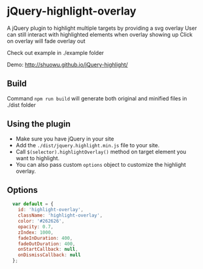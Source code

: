 # jQuery-highlight-overlay
A jQuery plugin to highlight multiple targets by providing a svg overlay
User can still interact with highlighted elements when overlay showing up
Click on overlay will fade overlay out

Check out example in ./example folder

Demo: http://shuowu.github.io/jQuery-highlight/

## Build
Command `npm run build` will generate both original and minified files in ./dist folder

## Using the plugin
- Make sure you have jQuery in your site
- Add the `./dist/jquery.highlight.min.js` file to your site.
- Call `$(selector).highlightOverlay()` method on target element you want to highlight.
- You can also pass custom `options` object to customize the highlight overlay.

## Options
```javascript
  var default = {
    id: 'highlight-overlay',
    className: 'highlight-overlay',
    color: '#262626',
    opacity: 0.7,
    zIndex: 1000,
    fadeInDuration: 400,
    fadeOutDuration: 400,
    onStartCallback: null,
    onDismissCallback: null
  };
```

